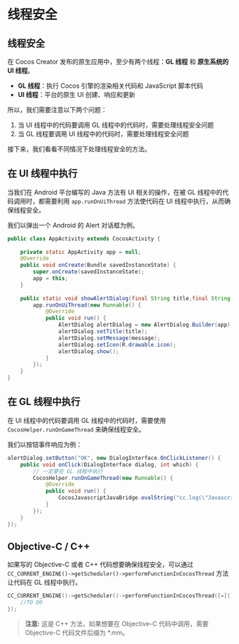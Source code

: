 # 线程安全

## 线程安全

在 Cocos Creator 发布的原生应用中，至少有两个线程：**GL 线程** 和 **原生系统的 UI 线程**。
- **GL 线程**：执行 Cocos 引擎的渲染相关代码和 JavaScript 脚本代码
- **UI 线程**：平台的原生 UI 创建、响应和更新

所以，我们需要注意以下两个问题：
1. 当 UI 线程中的代码要调用 GL 线程中的代码时，需要处理线程安全问题
2. 当 GL 线程要调用 UI 线程中的代码时，需要处理线程安全问题

接下来，我们看看不同情况下处理线程安全的方法。

## 在 UI 线程中执行

当我们在 Android 平台编写的 Java 方法有 UI 相关的操作，在被 GL 线程中的代码调用时，都需要利用 `app.runOnUiThread` 方法使代码在 UI 线程中执行，从而确保线程安全。

我们以弹出一个 Android 的 Alert 对话框为例。

```java
public class AppActivity extends CocosActivity {
    
    private static AppActivity app = null;
    @Override
    public void onCreate(Bundle savedInstanceState) {
        super.onCreate(savedInstanceState);
        app = this;
    }
    
    public static void showAlertDialog(final String title,final String message) {
        app.runOnUiThread(new Runnable() {
            @Override
            public void run() {
                AlertDialog alertDialog = new AlertDialog.Builder(app).create();
                alertDialog.setTitle(title);
                alertDialog.setMessage(message);
                alertDialog.setIcon(R.drawable.icon);
                alertDialog.show();
            }
        });
    }
}
```

## 在 GL 线程中执行

在 UI 线程中的代码要调用 GL 线程中的代码时，需要使用 `CocosHelper.runOnGameThread` 来确保线程安全。

我们以按钮事件响应为例：

```java
alertDialog.setButton("OK", new DialogInterface.OnClickListener() {
    public void onClick(DialogInterface dialog, int which) {
        // 一定要在 GL 线程中执行
        CocosHelper.runOnGameThread(new Runnable() {
            @Override
            public void run() {
                CocosJavascriptJavaBridge.evalString("cc.log(\"Javascript Java bridge!\")");
            }
        });
    }
});
```

## Objective-C / C++

如果写的 Objective-C 或者 C++ 代码想要确保线程安全，可以通过 `CC_CURRENT_ENGINE()->getScheduler()->performFunctionInCocosThread` 方法让代码在 GL 线程中执行。

```c++
CC_CURRENT_ENGINE()->getScheduler()->performFunctionInCocosThread([=](){
    //TO DO
});
```

> **注意:** 这是 C++ 方法，如果想要在 Objective-C 代码中调用，需要 Objective-C 代码文件后缀为 *.mm。

